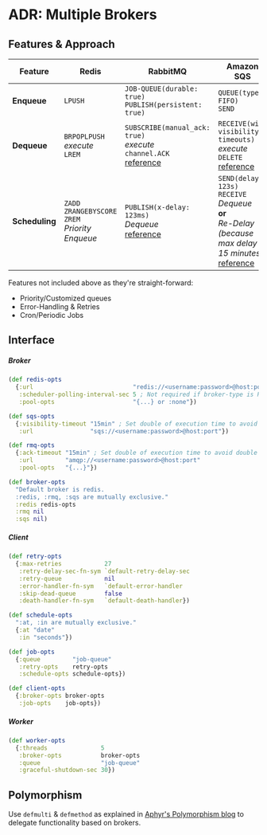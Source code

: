ADR: Multiple Brokers
=============

Features & Approach
-------------

| Feature | Redis | RabbitMQ | Amazon SQS |
| --- | --- | --- | --- |
| **Enqueue** | `LPUSH` | `JOB-QUEUE(durable: true)`<br>`PUBLISH(persistent: true)` | `QUEUE(type: FIFO)`<br>`SEND` |
| **Dequeue** | `BRPOPLPUSH`<br>*execute*<br>`LREM` | `SUBSCRIBE(manual_ack: true)`<br>*execute*<br>`channel.ACK`<br>[reference](https://www.rabbitmq.com/tutorials/tutorial-two-ruby.html) | `RECEIVE(with visibility timeouts)`<br>*execute*<br>`DELETE`<br>[reference](https://docs.aws.amazon.com/AWSSimpleQueueService/latest/SQSDeveloperGuide/sqs-visibility-timeout.html) |
| **Scheduling** | `ZADD`<br>`ZRANGEBYSCORE`<br>`ZREM`<br>*Priority Enqueue* | `PUBLISH(x-delay: 123ms)`<br>*Dequeue*<br>[reference](https://github.com/rabbitmq/rabbitmq-delayed-message-exchange) | `SEND(delay: 123s)`<br>`RECEIVE`<br>*Dequeue*<br>**or**<br>*Re-Delay (because max delay is 15 minutes)*<br>[reference](https://docs.aws.amazon.com/AWSSimpleQueueService/latest/SQSDeveloperGuide/sqs-delay-queues.html) |

Features not included above as they're straight-forward:

- Priority/Customized queues
- Error-Handling & Retries
- Cron/Periodic Jobs

Interface
-------------

##### Broker

```clojure
(def redis-opts
  {:url                            "redis://<username:password>@host:port"
   :scheduler-polling-interval-sec 5 ; Not required if broker-type is RMQ or SQS.
   :pool-opts                      "{...} or :none"})

(def sqs-opts
  {:visibility-timeout "15min" ; Set double of execution time to avoid double executions.
   :url                "sqs://<username:password>@host:port"})

(def rmq-opts
  {:ack-timeout "15min" ; Set double of execution time to avoid double executions.
   :url         "amqp://<username:password>@host:port"
   :pool-opts   "{...}"})

(def broker-opts
  "Default broker is redis.
  :redis, :rmq, :sqs are mutually exclusive."
  :redis redis-opts
  :rmq nil
  :sqs nil)
```

##### Client

```clojure
(def retry-opts
  {:max-retries            27
   :retry-delay-sec-fn-sym `default-retry-delay-sec
   :retry-queue            nil
   :error-handler-fn-sym   `default-error-handler
   :skip-dead-queue        false
   :death-handler-fn-sym   `default-death-handler})

(def schedule-opts
  ":at, :in are mutually exclusive."
  {:at "date"
   :in "seconds"})

(def job-opts
  {:queue         "job-queue"
   :retry-opts    retry-opts
   :schedule-opts schedule-opts})

(def client-opts
  {:broker-opts broker-opts
   :job-opts    job-opts})
```

##### Worker

```clojure
(def worker-opts
  {:threads               5
   :broker-opts           broker-opts
   :queue                 "job-queue"
   :graceful-shutdown-sec 30})
```

Polymorphism
-------------

Use `defmulti` & `defmethod` as explained
in [Aphyr's Polymorphism blog](https://aphyr.com/posts/352-clojure-from-the-ground-up-polymorphism#multimethods) to
delegate functionality based on brokers.
